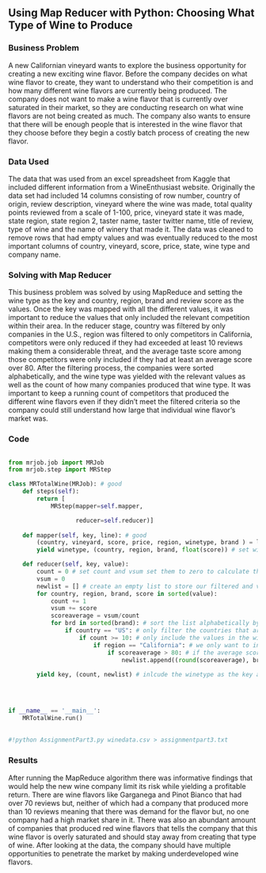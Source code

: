 ## Using Map Reducer with Python: Choosing What Type of Wine to Produce

### Business Problem
A new Californian vineyard wants to explore the business opportunity for creating a new exciting wine flavor. Before the company decides on what wine flavor to create, they want to understand who their competition is and how many different wine flavors are currently being produced. The company does not want to make a wine flavor that is currently over saturated in their market, so they are conducting research on what wine flavors are not being created as much. The company also wants to ensure that there will be enough people that is interested in the wine flavor that they choose before they begin a costly batch process of creating the new flavor. 

### Data Used
The data that was used from an excel spreadsheet from Kaggle that included different information from a WineEnthusiast website. Originally the data set had included 14 columns consisting of row number, country of origin, review description, vineyard where the wine was made, total quality points reviewed from a scale of 1-100, price, vineyard state it was made, state region, state region 2, taster name, taster twitter name, title of review, type of wine and the name of winery that made it. The data was cleaned to remove rows that had empty values and was eventually reduced to the most important columns of country, vineyard, score, price, state, wine type and company name. 

### Solving with Map Reducer
This business problem was solved by using MapReduce and setting the wine type as the key and country, region, brand and review score as the values. Once the key was mapped with all the different values, it was important to reduce the values that only included the relevant competition within their area. In the reducer stage, country was filtered by only companies in the U.S., region was filtered to only competitors in California, competitors were only reduced if they had exceeded at least 10 reviews making them a considerable threat, and the average taste score among those competitors were only included if they had at least an average score over 80. After the filtering process, the companies were sorted alphabetically, and the wine type was yielded with the relevant values as well as the count of how many companies produced that wine type. It was important to keep a running count of competitors that produced the different wine flavors even if they didn’t meet the filtered criteria so the company could still understand how large that individual wine flavor’s market was.

### Code
```python

from mrjob.job import MRJob
from mrjob.step import MRStep

class MRTotalWine(MRJob): # good
    def steps(self):
        return [
            MRStep(mapper=self.mapper,

                   reducer=self.reducer)]
    
    def mapper(self, key, line): # good
        (country, vineyard, score, price, region, winetype, brand ) = line.split(',') # split each column
        yield winetype, (country, region, brand, float(score)) # set winetype to key and gather the country, region, brand and taste score for the values

    def reducer(self, key, value):
        count = 0 # set count and vsum set them to zero to calculate the taste score average later
        vsum = 0
        newlist = [] # create an empty list to store our filtered and values
        for country, region, brand, score in sorted(value):
            count += 1
            vsum += score
            scoreaverage = vsum/count
            for brd in sorted(brand): # sort the list alphabetically by the brand when filtering is done
                if country == "US": # only filter the countries that are from the US
                    if count >= 10: # only include the values in the winetype if they have been reviewed at least 10 times
                        if region == "California": # we only want to include the regions that are in California, US
                            if scoreaverage > 80: # if the average score is greater than 80 then include it
                                newlist.append((round(scoreaverage), brand, region, country)) # append all of the filtered and score averages to the empty list
                            
        yield key, (count, newlist) # inlcude the winetype as the key and include the count of how many different vineyards produce that wine, include new list

            
     

if __name__ == '__main__':
    MRTotalWine.run()
    
    
#!python AssignmentPart3.py winedata.csv > assignmentpart3.txt

```

### Results
After running the MapReduce algorithm there was informative findings that would help the new wine company limit its risk while yielding a profitable return. There are wine flavors like Garganega and Pinot Bianco that had over 70 reviews but, neither of which had a company that produced more than 10 reviews meaning that there was demand for the flavor but, no one company had a high market share in it. There was also an abundant amount of companies that produced red wine flavors that tells the company that this wine flavor is overly saturated and should stay away from creating that type of wine. After looking at the data, the company should have multiple opportunities to penetrate the market by making underdeveloped wine flavors.


